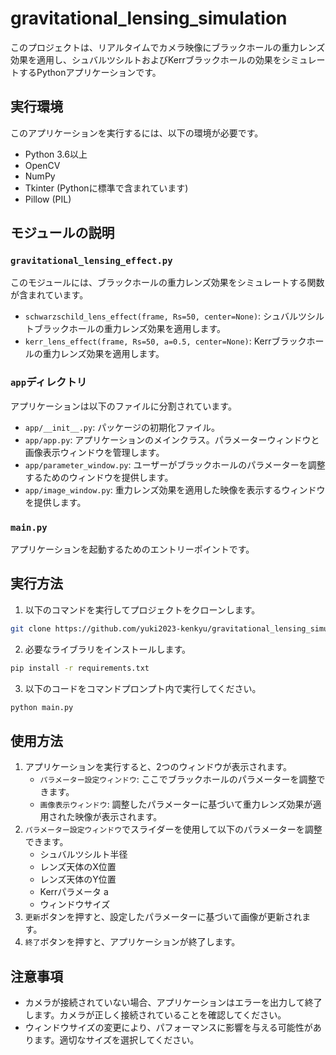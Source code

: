 ﻿# gravitational_lensing_simulation

このプロジェクトは、リアルタイムでカメラ映像にブラックホールの重力レンズ効果を適用し、シュバルツシルトおよびKerrブラックホールの効果をシミュレートするPythonアプリケーションです。

## 実行環境

このアプリケーションを実行するには、以下の環境が必要です。

- Python 3.6以上
- OpenCV
- NumPy
- Tkinter (Pythonに標準で含まれています)
- Pillow (PIL)

## モジュールの説明

### `gravitational_lensing_effect.py`

このモジュールには、ブラックホールの重力レンズ効果をシミュレートする関数が含まれています。

- `schwarzschild_lens_effect(frame, Rs=50, center=None)`: シュバルツシルトブラックホールの重力レンズ効果を適用します。
- `kerr_lens_effect(frame, Rs=50, a=0.5, center=None)`: Kerrブラックホールの重力レンズ効果を適用します。

### `app`ディレクトリ

アプリケーションは以下のファイルに分割されています。
- `app/__init__.py`: パッケージの初期化ファイル。
- `app/app.py`: アプリケーションのメインクラス。パラメーターウィンドウと画像表示ウィンドウを管理します。
- `app/parameter_window.py`: ユーザーがブラックホールのパラメーターを調整するためのウィンドウを提供します。
- `app/image_window.py`: 重力レンズ効果を適用した映像を表示するウィンドウを提供します。


### `main.py`

アプリケーションを起動するためのエントリーポイントです。

## 実行方法

1. 以下のコマンドを実行してプロジェクトをクローンします。
```bash
git clone https://github.com/yuki2023-kenkyu/gravitational_lensing_simulation.git
```

2. 必要なライブラリをインストールします。
```bash
pip install -r requirements.txt
```
3. 以下のコードをコマンドプロンプト内で実行してください。
```bash
python main.py
```

## 使用方法

1. アプリケーションを実行すると、2つのウィンドウが表示されます。
   - `パラメーター設定ウィンドウ`: ここでブラックホールのパラメーターを調整できます。
   - `画像表示ウィンドウ`: 調整したパラメーターに基づいて重力レンズ効果が適用された映像が表示されます。
2. `パラメーター設定ウィンドウ`でスライダーを使用して以下のパラメーターを調整できます。
   - シュバルツシルト半径
   - レンズ天体のX位置
   - レンズ天体のY位置
   - Kerrパラメータ a
   - ウィンドウサイズ
3. `更新`ボタンを押すと、設定したパラメーターに基づいて画像が更新されます。
4. `終了`ボタンを押すと、アプリケーションが終了します。

## 注意事項
- カメラが接続されていない場合、アプリケーションはエラーを出力して終了します。カメラが正しく接続されていることを確認してください。
- ウィンドウサイズの変更により、パフォーマンスに影響を与える可能性があります。適切なサイズを選択してください。
